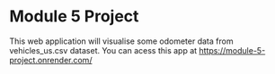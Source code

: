 # Module 5 Project

This web application will visualise some odometer data from vehicles_us.csv dataset. You can acess this app at
https://module-5-project.onrender.com/
